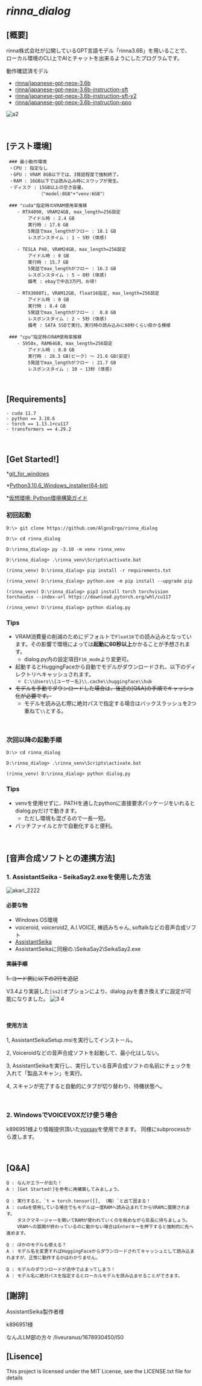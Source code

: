 # ***rinna_dialog***


## [概要]

rinna株式会社が公開しているGPT言語モデル「rinna3.6B」を用いることで、
ローカル環境のCLI上でAIとチャットを出来るようにしたプログラムです。

動作確認済モデル
* [rinna/japanese-gpt-neox-3.6b](https://huggingface.co/rinna/japanese-gpt-neox-3.6b)
* [rinna/japanese-gpt-neox-3.6b-instruction-sft](https://huggingface.co/rinna/japanese-gpt-neox-3.6b-instruction-sft)
* [rinna/japanese-gpt-neox-3.6b-instruction-sft-v2](https://huggingface.co/rinna/japanese-gpt-neox-3.6b-instruction-sft-v2)
* [rinna/japanese-gpt-neox-3.6b-instruction-ppo](https://huggingface.co/rinna/japanese-gpt-neox-3.6b-instruction-ppo)

![a2](https://github.com/AlgosErgo/rinna_dialog/assets/122419883/7d34f584-2184-489e-9dcf-6594c72a50b0)

<br>

## [テスト環境]

     ### 最小動作環境
     ・CPU : 指定なし
     ・GPU : VRAM 8GB以下では、3発話程度で強制終了。
     ・RAM : 16GB以下では読み込み時にスワップが発生。
     ・ディスク : 15GB以上の空き容量。
                （"model:8GB"+"venv:6GB"）
     
     ### "cuda"指定時のVRAM使用率推移
        - RTX4090, VRAM24GB, max_length=256設定
            アイドル時 : 2.4 GB
            実行時 : 17.6 GB
            5発話でmax_lengthがフロー : 18.1 GB
            レスポンスタイム : 1 ~ 5秒 (体感)

        - TESLA P40, VRAM24GB, max_length=256設定
            アイドル時 : 0 GB
            実行時 : 15.7 GB
            5発話でmax_lengthがフロー : 16.3 GB
            レスポンスタイム : 5 ~ 8秒 (体感)
            備考 : ebayで中古3万円、お得!

        - RTX3080Ti, VRAM12GB, float16指定, max_length=256設定
            アイドル時 : 0 GB
            実行時 : 8.4 GB
            5発話でmax_lengthがフロー :  8.8 GB
            レスポンスタイム : 2 ~ 5秒 (体感)
            備考 : SATA SSDで実行。実行時の読み込みに60秒くらい掛かる模様
            
     ### "cpu"指定時のRAM使用率推移
        - 5950x, RAM64GB, max_length=256設定
            アイドル時 : 8.0 GB
            実行時 : 28.3 GB(ピーク) ～ 21.6 GB(安定)
            5発話でmax_lengthがフロー : 21.7 GB
            レスポンスタイム : 10 ~ 13秒 (体感)
<br>


## [Requirements]          
```
- cuda 11.7
- python == 3.10.6
- torch == 1.13.1+cu117
- transformers == 4.29.2
```
<br>

## [Get Started!]
   *[git_for_windows](https://gitforwindows.org/index.html)
   
   *[Python3.10.6_Windows_installer(64-bit)](https://www.python.org/ftp/python/3.10.6/python-3.10.6-amd64.exe)
   
   *[仮想環境: Python環境構築ガイド](https://www.python.jp/install/windows/venv.html)
   
### 初回起動
```
D:\> git clone https://github.com/AlgosErgo/rinna_dialog
        
D:\> cd rinna_dialog

D:\rinna_dialog> py -3.10 -m venv rinna_venv

D:\rinna_dialog> .\rinna_venv\Scripts\activate.bat

(rinna_venv) D:\rinna_dialog> pip install -r requirements.txt

(rinna_venv) D:\rinna_dialog> python.exe -m pip install --upgrade pip

(rinna_venv) D:\rinna_dialog> pip3 install torch torchvision torchaudio --index-url https://download.pytorch.org/whl/cu117
 
(rinna_venv) D:\rinna_dialog> python dialog.py
```

   ### Tips
- VRAM消費量の削減のためにデフォルトで`Float16`での読み込みとなっています。その影響で環境によっては**起動に60秒以上**かかることが予想されます。
   - dialog.py内の設定項目`F16_mode`より変更可。
- 起動するとHuggingFaceから自動でモデルがダウンロードされ、以下のディレクトリへキャッシュされます。
   - `C:\\Users\\{ユーザー名}\\.cache\\huggingface\\hub`
- ~~モデルを手動でダウンロードした場合は、後述の[Q&A]の手順でキャッシュ化が必要です。~~
   - モデルを読み込む際に絶対パスで指定する場合はバックスラッシュを2つ重ねて`\\`とする。
<br>

### 次回以降の起動手順
```
D:\> cd rinna_dialog
         
D:\rinna_dialog> .\rinna_venv\Scripts\activate.bat
         
(rinna_venv) D:\rinna_dialog> python dialog.py
```

   ### Tips
- venvを使用せずに、PATHを通したpythonに直接要求パッケージをいれるとdialog.pyだけで動きます。
    - ただし環境も混ざるので一長一短。
- バッチファイルとかで自動化すると便利。

<br>

## [音声合成ソフトとの連携方法]

### 1. AssistantSeika - SeikaSay2.exeを使用した方法
![akari_2222](https://github.com/AlgosErgo/rinna_dialog/assets/122419883/1eb6a4c2-aa62-4856-a43d-1b5becf18a69)

#### 必要な物

- Windows OS環境
- voiceroid, voiceroid2, A.I.VOICE, 棒読みちゃん, softalkなどの音声合成ソフト
- [AssistantSeika](https://wiki.hgotoh.jp/documents/tools/assistantseika/assistantseika-001a)
- AssistantSeikaに同梱の.\SeikaSay2\SeikaSay2.exe

#### ~~実装手順~~

~~1. コード側に以下の2行を追記~~

V3.4より実装した`[ss2]`オプションにより、dialog.pyを書き換えずに設定が可能になりました。
![3 4](https://github.com/AlgosErgo/rinna_dialog/assets/122419883/d2dd399e-56eb-41ff-a0ed-f14c12f74835)

<br>

#### 使用方法

1, AssistantSeikaSetup.msiを実行してインストール。

2, Voiceroidなどの音声合成ソフトを起動して、最小化はしない。

3, AssistantSeikaを実行し、実行している音声合成ソフトの名前にチェックを入れて「製品スキャン」を実行。

4, スキャンが完了すると自動的にタブが切り替わり、待機状態へ。

<br>

### 2. WindowsでVOICEVOXだけ使う場合

k896951様より情報提供頂いた[voxsay](https://github.com/k896951/voxsay)を使用できます。
同様にsubprocessから渡します。

<br>

## [Q&A]

    Q : なんかエラーが出た！
    A : [Get Started!]を参考に再構築してみましょう。

    Q : 実行すると、`t = torch.tensor([], （略）`と出て固まる！
    A : cudaを使用している場合でもモデルは一度RAMへ読み込まれてからVRAMに展開されます。
        タスクマネージャーを開いてRAMが使われていくのを眺めながら気長に待ちましょう。
        VRAMへの展開が終わっているのに動かない場合はEnterキーを押下すると強制的に先へ進めます。

    Q : ほかのモデルも使える？
    A : モデル名を変更すればHuggingFaceからダウンロードされてキャッシュとして読み込まれますが、正常に動作するかはわかりません。

    Q : モデルのダウンロードが途中で止まってしまう！
    A : モデル名に絶対パスを指定するとローカルモデルを読み込ませることができます。



## [謝辞]

AssistantSeika製作者様

k896951様

なんJLLM部の方々
/liveuranus/1678930450/l50


## [Lisence]
This project is licensed under the MIT License, see the LICENSE.txt file for details


